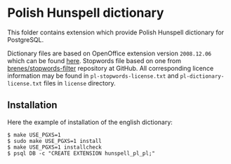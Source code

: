# Polish Hunspell dictionary

This folder contains extension which provide Polish Hunspell dictionary for PostgreSQL.

Dictionary files are based on OpenOffice extension version `2008.12.06` which can be found [here](https://extensions.openoffice.org/en/project/polish-dictionary-pack).
Stopwords file based on one from [brenes/stopwords-filter](https://github.com/brenes/stopwords-filter) repository at GitHub.
All corresponding licence information may be found in `pl-stopwords-license.txt` and `pl-dictionary-license.txt` files in `license` directory.

## Installation

Here the example of installation of the english dictionary:

    $ make USE_PGXS=1
    $ sudo make USE_PGXS=1 install
    $ make USE_PGXS=1 installcheck
    $ psql DB -c "CREATE EXTENSION hunspell_pl_pl;"

